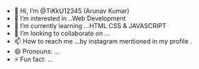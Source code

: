 - 👋 Hi, I’m @TiKkU12345 (Arunav Kumar)
- 👀 I’m interested in ..Web Development
- 🌱 I’m currently learning ...HTML CSS & JAVASCRIPT 
- 💞️ I’m looking to collaborate on ...
- 📫 How to reach me ...by instagram mentioned in my profile .
- 😄 Pronouns: ...
- ⚡ Fun fact: ...

<!---
TiKkU12345/TiKkU12345 is a ✨ special ✨ repository because its `README.md` (this file) appears on your GitHub profile.
You can click the Preview link to take a look at your changes.
--->
